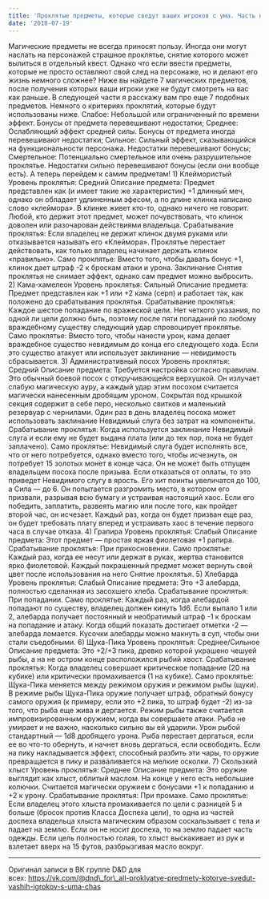```yaml
---
title: 'Проклятые предметы, которые сведут ваших игроков с ума. Часть первая'
date: '2018-07-19'
---
```


Магические предметы не всегда приносят пользу. Иногда они могут наслать на персонажей страшное проклятье, снятие которого может вылиться в отдельный квест. Однако что если ввести предметы, которые не просто оставляют свой след на персонаже, но и делают его жизнь немного сложнее? Ниже вы найдете 7 магических предметов, после получения которых ваши игроки уже не будут смотреть на вас как раньше. В следующей части я расскажу вам про еще 7 подобных предметов. Немного о критериях проклятий, которые будут использованы ниже. Слабое: Небольшой или ограниченный по времени эффект. Бонусы от предмета перевешивают недостатки; Среднее: Ослабляющий эффект средней силы. Бонусы от предмета иногда перевешивают недостатки; Сильное: Сильный эффект, сказывающийся на функциональности персонажа. Недостатки перевешивают бонусы; Смертельное: Потенциально смертельное или очень разрушительное проклятье. Недостатки сильно перевешивают бонусы (если они вообще есть). А теперь перейдем к самим предметам! 1) Клеймористый Уровень проклятья: Средний Описание предмета: Предмет представлен как (и имеет такие же характеристик) +1 длинный меч, однако он обладает удлиненным эфесом, а по длине клинка написано слово «клеймора». В клинке живет кто-то, однако ничего не говорит. Любой, кто держит этот предмет, может почувствовать, что клинок доволен или разочарован действиями владельца. Срабатывание проклятья: Если владелец не держит клинок двумя руками или отказывается называть его «Клеймора». Проклятье перестает действовать, как только владелец начинает держать клинок «правильно». Само проклятье: Вместо того, чтобы давать бонус +1, клинок дает штраф -2 к броскам атаки и урона. Заклинание Снятие проклятья не снимает эффект, однако сам предмет можно выбросить. 2) Кама-хамелеон Уровень проклятья: Сильный Описание предмета: Предмет представлен как +1 или +2 кама (серп) и работает так, как положено до срабатывания проклятья. Срабатывание проклятья: Каждое шестое попадание по вражеской цели. Нет четкого указания, по одной ли цели должно быть, поэтому после пяти попаданий по любому враждебному существу следующий удар спровоцирует проклятье. Само проклятье: Вместо того, чтобы нанести урон, кама делает враждебное существо невидимым до конца его следующего хода. Если это существо атакует или использует заклинание — невидимость сбрасывается. 3) Административный посох Уровень проклятья: Средний Описание предмета: Требуется настройка согласно правилам. Это обычный боевой посох с откручивающейся верхушкой. Он излучает слабую магическую ауру, а каждый удар этим посохом считается магически нанесенным дробящим уроном. Сокрытая под крышкой секция содержит в себе перо, несколько свитков и маленький резервуар с чернилами. Один раз в день владелец посоха может использовать заклинание Невидимый слуга без затрат на компоненты. Срабатывание проклятья: Когда используется заклинание Невидимый слуга и если ему не будет выдана плата (или до тех пор, пока не будет заплачено). Само проклятье: Невидимый слуга будет исполнять все, что от него потребуется, однако вместо того, чтобы исчезнуть, он потребует 15 золотых монет в конце часа. Он не может быть отпущен владельцем посоха после призыва. Если отказаться от оплаты, то это приведет Невидимого слугу в ярость. Его хит поинты увеличатся до 100, а Сила — до 6. Он попытается разгромить место, в котором его призвали, разрывая всю бумагу и устраивая настоящий хаос. Если его победить, заплатить, развеять магию или после того, как пройдет второй час, он исчезает. Каждый раз, когда он будет призван еще раз, он будет требовать плату вперед и устраивать хаос в течение первого часа в случае отказа. 4) Грапира Уровень проклятья: Слабый Описание предмета: Этот предмет — простая яркая фиолетовая +1 рапира. Срабатывание проклятья: При прикосновении. Само проклятье: Каждый раз, когда ее несут или держат в руках, жертва становится ярко фиолетовой. Каждый покрашенный предмет может вернуть свой цвет после использования на него Снятие проклятья. 5) Хлебарда Уровень проклятья: Слабый Описание предмета: Это +3 алебарда, полностью сделанная из засохшего хлеба. Срабатывание проклятья: При попадании. Само проклятье: Каждый раз, когда алебардой попадают по существу, владелец должен кинуть 1d6. Если выпало 1 или 2, алебарда получает постоянный и необратимый штраф -1 к броскам на попадание и атаку. Когда общий показать достигает отметки -2 — алебарда ломается. Кусочки алебарды можно макнуть в суп, чтобы они стали съедобными. 6) Щука-Пика Уровень проклятья: Среднее/Сильное Описание предмета: Это +2/+3 пика, древко которой украшено чешуей рыбы, а на не остром конце расположился рыбий хвост. Срабатывание проклятья: Когда владелец совершает критическое попадание (20 на кубике) или критически промахивается (1 на кубике). Само проклятье: Щука-Пика меняется между режимом оружия и режимом рыбы (щуки). В режиме рыбы Щука-Пика оружие получает штраф, обратный бонусу самого оружия (к примеру, если это +2 пика, то штраф будет -2) из-за того, что рыба еще жива и дергается. Режим рыбы также считается импровизированным оружием, когда вы совершаете атаки. Рыба не умирает и не важно, насколько сильно вы ей ударили. Урон рыбой стандартный — 1d8 дробящего урона. Рыба перестает дергаться, если ее во что-то обернуть, и начнет вновь дергаться, если освободить. Если на пику накладывается эффект, способный разбить эти чары, то оружие превращается в пику и разваливается на мелкие осколки. 7) Скользкий хлыст Уровень проклятья: Среднее Описание предмета: Это оружие выглядит как хлыст, облитый маслом. На конце у него есть небольшие колючки. Считается магически оружием с бонусами +1 к попаданию и +2 к урону. Срабатывание проклятья: При промахе. Само проклятье: Если владелец этого хлыста промахивается по цели с разницей 5 и больше (бросок против Класса Доспеха цели), то одна из частей доспеха владельца хлыста магическим образом соскальзывает с тела и падает на землю. Если он не носит доспеха, то на землю падает часть одежды. Если цель полностью голая, то хлыст выскакивает из рук и взлетает вверх на 15 футов, разбрызгивая масло вокруг.

---

Оригинал записи в ВК группе D&D для всех: https://vk.com/@dnd\_for\_all-proklyatye-predmety-kotorye-svedut-vashih-igrokov-s-uma-chas
